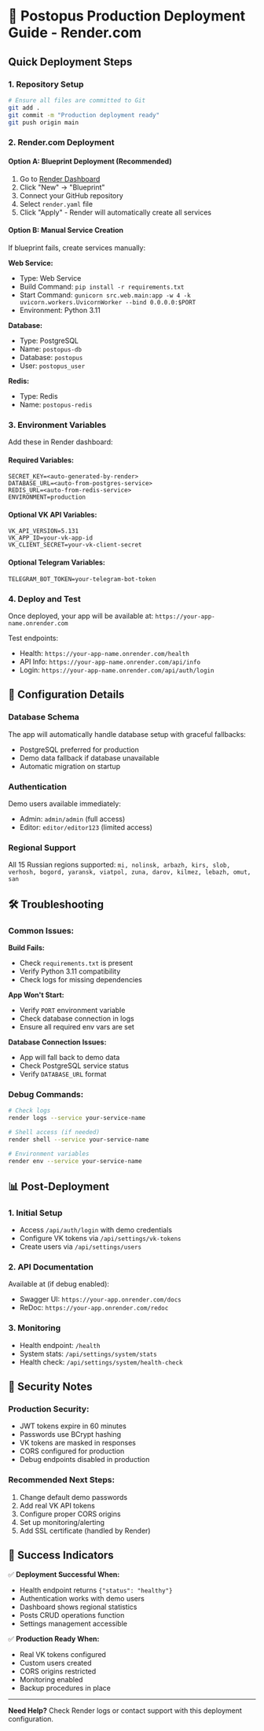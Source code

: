 # 🚀 Postopus Production Deployment Guide - Render.com

## Quick Deployment Steps

### 1. Repository Setup
```bash
# Ensure all files are committed to Git
git add .
git commit -m "Production deployment ready"
git push origin main
```

### 2. Render.com Deployment

#### Option A: Blueprint Deployment (Recommended)
1. Go to [Render Dashboard](https://dashboard.render.com)
2. Click "New" → "Blueprint" 
3. Connect your GitHub repository
4. Select `render.yaml` file
5. Click "Apply" - Render will automatically create all services

#### Option B: Manual Service Creation
If blueprint fails, create services manually:

**Web Service:**
- Type: Web Service
- Build Command: `pip install -r requirements.txt`
- Start Command: `gunicorn src.web.main:app -w 4 -k uvicorn.workers.UvicornWorker --bind 0.0.0.0:$PORT`
- Environment: Python 3.11

**Database:**
- Type: PostgreSQL
- Name: `postopus-db`
- Database: `postopus`
- User: `postopus_user`

**Redis:**
- Type: Redis
- Name: `postopus-redis`

### 3. Environment Variables
Add these in Render dashboard:

#### Required Variables:
```
SECRET_KEY=<auto-generated-by-render>
DATABASE_URL=<auto-from-postgres-service>
REDIS_URL=<auto-from-redis-service>
ENVIRONMENT=production
```

#### Optional VK API Variables:
```
VK_API_VERSION=5.131
VK_APP_ID=your-vk-app-id
VK_CLIENT_SECRET=your-vk-client-secret
```

#### Optional Telegram Variables:
```
TELEGRAM_BOT_TOKEN=your-telegram-bot-token
```

### 4. Deploy and Test

Once deployed, your app will be available at:
`https://your-app-name.onrender.com`

Test endpoints:
- Health: `https://your-app-name.onrender.com/health`
- API Info: `https://your-app-name.onrender.com/api/info`
- Login: `https://your-app-name.onrender.com/api/auth/login`

## 🔧 Configuration Details

### Database Schema
The app will automatically handle database setup with graceful fallbacks:
- PostgreSQL preferred for production
- Demo data fallback if database unavailable
- Automatic migration on startup

### Authentication
Demo users available immediately:
- Admin: `admin/admin` (full access)
- Editor: `editor/editor123` (limited access)

### Regional Support
All 15 Russian regions supported:
`mi, nolinsk, arbazh, kirs, slob, verhosh, bogord, yaransk, viatpol, zuna, darov, kilmez, lebazh, omut, san`

## 🛠️ Troubleshooting

### Common Issues:

**Build Fails:**
- Check `requirements.txt` is present
- Verify Python 3.11 compatibility
- Check logs for missing dependencies

**App Won't Start:**
- Verify `PORT` environment variable
- Check database connection in logs
- Ensure all required env vars are set

**Database Connection Issues:**
- App will fall back to demo data
- Check PostgreSQL service status
- Verify `DATABASE_URL` format

### Debug Commands:
```bash
# Check logs
render logs --service your-service-name

# Shell access (if needed)
render shell --service your-service-name

# Environment variables
render env --service your-service-name
```

## 📊 Post-Deployment

### 1. Initial Setup
- Access `/api/auth/login` with demo credentials
- Configure VK tokens via `/api/settings/vk-tokens`
- Create users via `/api/settings/users`

### 2. API Documentation
Available at (if debug enabled):
- Swagger UI: `https://your-app.onrender.com/docs`
- ReDoc: `https://your-app.onrender.com/redoc`

### 3. Monitoring
- Health endpoint: `/health`
- System stats: `/api/settings/system/stats`
- Health check: `/api/settings/system/health-check`

## 🔐 Security Notes

### Production Security:
- JWT tokens expire in 60 minutes
- Passwords use BCrypt hashing
- VK tokens are masked in responses
- CORS configured for production
- Debug endpoints disabled in production

### Recommended Next Steps:
1. Change default demo passwords
2. Add real VK API tokens
3. Configure proper CORS origins
4. Set up monitoring/alerting
5. Add SSL certificate (handled by Render)

## 🎯 Success Indicators

✅ **Deployment Successful When:**
- Health endpoint returns `{"status": "healthy"}`
- Authentication works with demo users
- Dashboard shows regional statistics
- Posts CRUD operations function
- Settings management accessible

✅ **Production Ready When:**
- Real VK tokens configured
- Custom users created
- CORS origins restricted
- Monitoring enabled
- Backup procedures in place

---

**Need Help?** Check Render logs or contact support with this deployment configuration.